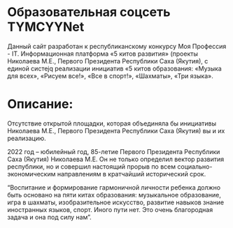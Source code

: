 # Образовательная соцсеть TYMCYYNet
Данный сайт разработан к республиканскому конкурсу Моя Профессия - IT. Информационная платформа «5 китов развития» (проекты Николаева М.Е., Первого Президента Республики Саха (Якутия), с единой систеjq реализации инициатив «5 китов образования: «Музыка для всех», «Рисуем все!», «Все в спорт!», «Шахматы», «Три языка».

# Описание:
Отсутствие открытой площадки, которая объединяла бы инициативы Николаева М.Е., Первого Президента Республики Саха (Якутия) вы и их реализацию.

2022 год – юбилейный год, 85-летие Первого Президента Республики Саха (Якутия) Николаева М.Е. Он не только определил вектор развития республики, но и совершил настоящий прорыв по всем социально-экономическим направлениям в кратчайший исторический срок.

“Воспитание и формирование гармоничной личности ребенка должно быть основано на пяти китах образования: музыкальное образование, игра в шахматы, изобразительное искусство, развитие навыков знание иностранных языков, спорт. Иного пути нет. Это очень благородная задача и она под силу нам”.
